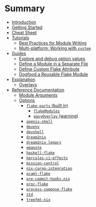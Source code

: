 # Summary

- [Introduction](./README.md)
- [Getting Started](./getting-started.md)
- [Cheat Sheet](./cheat-sheet.md)
- [Tutorials]()
  - [Best Practices for Module Writing](./best-practices-for-module-writing.md)
  - [Multi-platform: Working with `system`](./system.md)
- [Guides]()
  - [Explore and debug option values](./debug.md)
  - [Define a Module in a Separate File](./define-module-in-separate-file.md)
  - [Define Custom Flake Attribute](./define-custom-flake-attribute.md)
  - [Dogfood a Reusable Flake Module](./dogfood-a-reusable-module.md)
- [Explanation]()
  - [Overlays](./overlays.md)
- [Reference Documentation]()
  - [Module Arguments](./module-arguments.md)
  - [Options](./options/flake-parts.md)
    - [`flake-parts` (built in)](./options/flake-parts.md)
      - [`flakeModules`](./options/flake-parts-flakeModules.md)
      - [`easyOverlay` (warning)](./options/flake-parts-easyOverlay.md)
    - [`agenix-shell`](./options/agenix-shell.md)
    - [`devenv`](./options/devenv.md)
    - [`devshell`](./options/devshell.md)
    - [`dream2nix`](./options/dream2nix.md)
    - [`dream2nix legacy`](./options/dream2nix_legacy.md)
    - [`emanote`](./options/emanote.md)
    - [`haskell-flake`](./options/haskell-flake.md)
    - [`hercules-ci-effects`](./options/hercules-ci-effects.md)
    - [`mission-control`](./options/mission-control.md)
    - [`nix-cargo-integration`](./options/nix-cargo-integration.md)
    - [`ocaml-flake`](./options/ocaml-flake.md)
    - [`pre-commit-hooks.nix`](./options/pre-commit-hooks-nix.md)
    - [`proc-flake`](./options/proc-flake.md)
    - [`process-compose-flake`](./options/process-compose-flake.md)
    - [`std`](./options/std.md)
    - [`treefmt-nix`](./options/treefmt-nix.md)

